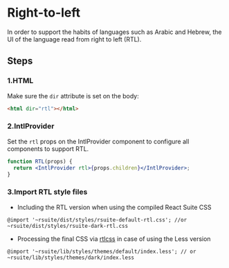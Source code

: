 # Right-to-left

In order to support the habits of languages ​​such as Arabic and Hebrew, the UI of the language read from right to left (RTL).

## Steps

### 1.HTML

Make sure the `dir` attribute is set on the body:

```html
<html dir="rtl"></html>
```

### 2.IntlProvider

Set the `rtl` props on the IntlProvider component to configure all components to support RTL.

```jsx
function RTL(props) {
  return <IntlProvider rtl>{props.children}</IntlProvider>;
}
```

### 3.Import RTL style files

- Including the RTL version when using the compiled React Suite CSS

```less
@import '~rsuite/dist/styles/rsuite-default-rtl.css'; //or ~rsuite/dist/styles/rsuite-dark-rtl.css
```

- Processing the final CSS via [rtlcss](https://rtlcss.com/) in case of using the Less version

```less
@import '~rsuite/lib/styles/themes/default/index.less'; // or ~rsuite/lib/styles/themes/dark/index.less
```
